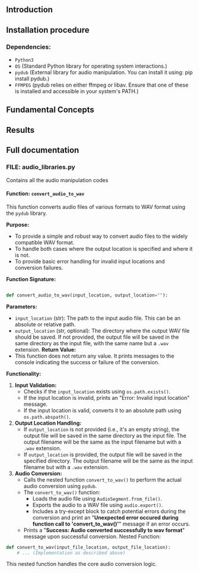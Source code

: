 ## Introduction

## Installation procedure

### Dependencies:
- `Python3`
- `OS` (Standard Python library for operating system interactions.)
- `pydub` (External library for audio manipulation. You can install it using: pip install pydub.)
- `FFMPEG` (pydub relies on either ffmpeg or libav. Ensure that one of these is installed and accessible in your system's PATH.)
## Fundamental Concepts

## Results

## Full documentation
### FILE: audio_libraries.py
Contains all the audio manipulation codes
#### Function: `convert_audio_to_wav`
This function converts audio files of various formats to WAV format using the `pydub` library.

**Purpose:**

- To provide a simple and robust way to convert audio files to the widely compatible WAV format.
- To handle both cases where the output location is specified and where it is not.
- To provide basic error handling for invalid input locations and conversion failures.

**Function Signature:**
```Python

def convert_audio_to_wav(input_location, output_location=""):
```
**Parameters:**
- `input_location` (str): The path to the input audio file. This can be an absolute or relative path.
- `output_location` (str, optional): The directory where the output WAV file should be saved. If not provided, the output file will be saved in the same directory as the input file, with the same name but a `.wav` extension.
**Return Value:**
- This function does not return any value. It prints messages to the console indicating the success or failure of the conversion.

**Functionality:**

1. **Input Validation:**
    - Checks if the `input_location` exists using `os.path.exists()`.
    - If the input location is invalid, prints an "Error: Invalid input location" message.
    - If the input location is valid, converts it to an absolute path using `os.path.abspath()`.
2. **Output Location Handling:**
    - If `output_location` is not provided (i.e., it's an empty string), the output file will be saved in the same directory as the input file. The output filename will be the same as the input filename but with a `.wav` extension.
    - If `output_location` is provided, the output file will be saved in the specified directory. The output filename will be the same as the input filename but with a `.wav` extension.
3. **Audio Conversion:**
    - Calls the nested function `convert_to_wav()` to perform the actual audio conversion using `pydub`.
    - The `convert_to_wav()` function:
        - Loads the audio file using `AudioSegment.from_file()`.
        - Exports the audio to a WAV file using `audio.export()`.
        - Includes a try-except block to catch potential errors during the conversion and print an "**Unexpected error occured during function call to 'convert_to_wav()'**" message if an error occurs.
    - Prints a "**Success: Audio converted successfully to wav format**" message upon successful conversion.
Nested Function:

```Python
def convert_to_wav(input_file_location, output_file_location):
    # ... (Implementation as described above)
```
This nested function handles the core audio conversion logic.
